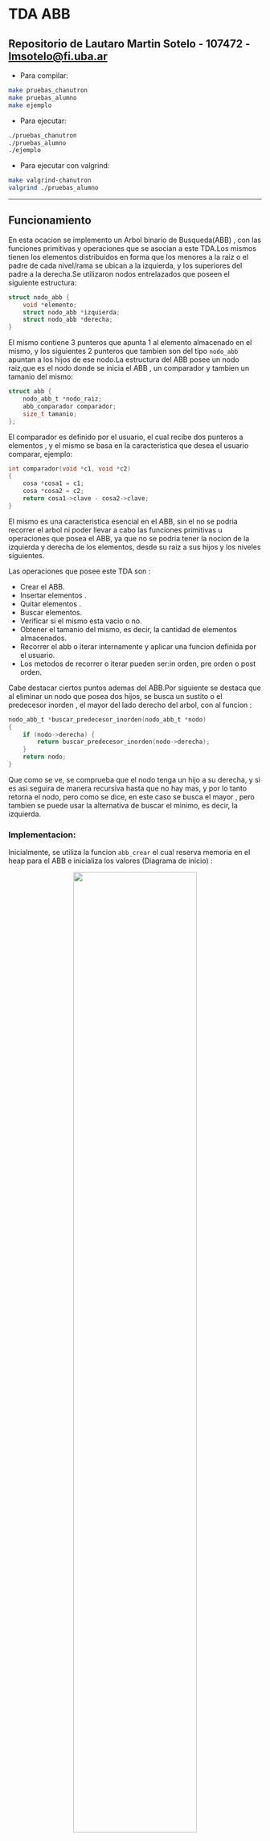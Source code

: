 # TDA ABB

## Repositorio de Lautaro Martin Sotelo - 107472 - lmsotelo@fi.uba.ar

- Para compilar:

```bash
make pruebas_chanutron
make pruebas_alumno
make ejemplo
```

- Para ejecutar:

```bash
./pruebas_chanutron
./pruebas_alumno
./ejemplo
```

- Para ejecutar con valgrind:
```bash
make valgrind-chanutron
valgrind ./pruebas_alumno
```
---
##  Funcionamiento

En esta ocacion se implemento un Arbol binario de Busqueda(ABB) , con las funciones primitivas y operaciones que se asocian a este TDA.Los mismos tienen los elementos distribuidos en forma que los menores a la raiz o el padre de cada nivel/rama se ubican a la izquierda, y los superiores del padre a la derecha.Se utilizaron nodos entrelazados que poseen el siguiente estructura:

```c
struct nodo_abb {
	void *elemento;
	struct nodo_abb *izquierda;
	struct nodo_abb *derecha;
}
```
El mismo contiene 3 punteros que apunta 1 al elemento almacenado en el mismo, y los siguientes 2 punteros que tambien son del tipo `nodo_abb` apuntan a los hijos de ese nodo.La estructura del ABB posee un nodo raiz,que es el nodo donde se inicia el ABB , un comparador y tambien un tamanio del mismo:

```c
struct abb {
	nodo_abb_t *nodo_raiz;
	abb_comparador comparador;
	size_t tamanio;
};
```

El comparador es definido por el usuario, el cual recibe dos punteros a elementos , y el mismo se basa en la caracteristica que desea el usuario comparar, ejemplo:

```c
int comparador(void *c1, void *c2)
{
	cosa *cosa1 = c1;
	cosa *cosa2 = c2;
	return cosa1->clave - cosa2->clave;
}
```
El mismo es una caracteristica esencial en el ABB, sin el no se podria recorrer el arbol ni poder llevar a cabo las funciones primitivas u operaciones que posea el ABB, ya que no se podria tener la nocion de la izquierda y derecha de los elementos, desde su raiz a sus hijos y los niveles siguientes.

Las operaciones que posee este TDA son : 

- Crear el ABB.
- Insertar elementos .
- Quitar elementos .
- Buscar elementos.
- Verificar si el mismo esta vacio o no.
- Obtener el tamanio del mismo, es decir, la cantidad de elementos almacenados.
- Recorrer el abb o iterar internamente y aplicar una funcion definida por el usuario.
- Los metodos de recorrer o iterar pueden ser:in orden, pre orden o post orden.

Cabe destacar ciertos puntos ademas del ABB.Por siguiente se destaca que al eliminar un nodo que posea dos hijos, se busca un sustito o el predecesor inorden , el mayor del lado derecho del arbol, con al funcion : 

```c
nodo_abb_t *buscar_predecesor_inorden(nodo_abb_t *nodo)
{
	if (nodo->derecha) {
		return buscar_predecesor_inorden(nodo->derecha);
	}
	return nodo;
}
```
Que como se ve, se comprueba que el nodo tenga un hijo a su derecha, y si es asi seguira de manera recursiva hasta que no hay mas, y por lo tanto retorna el nodo, pero como se dice, en este caso se busca el mayor , pero tambien se puede usar la alternativa de buscar el minimo, es decir, la izquierda.


### Implementacion:

Inicialmente, se utiliza la funcion `abb_crear` el cual reserva memoria en el heap para el ABB e inicializa los valores (Diagrama de inicio) :

<div align="center">
<img width="70%" src="img/1-diagramaAbb.png">
</div>

El mismo tiene un coste de O(1), no depende del tamanio del mismo.Luego podriamos pasar a las funciones `abb_insertar` o `abb_buscar`, ambas correspondientemente si el arbol esta balanceado(determinado con altura subarbol derecho - altura subarbol izquierdo, siempre con valores entre -1,0 y 1) ya que no debe recorrer todos los nodos sino una rama,tendria un costo de O(log(n)), caso contrario y el peor caso de recorrer todos los nodos tendria un coste de O(n).

La funcion `abb_insertar` inserta el nodo con la clave determinada en el parametro de la funcion, se reserva memoria e indica que debe contener.Se utiliza una funcion auxiliar denominada `abb_insertar_nodo` la cual mediante el comparador evalua donde ubicar el nodo.Finalmente se aumenta el tamanio del nodo.

Por otro lado la funcion `abb_buscar` busca a traves de los nodos un elemento que coincida con el pasado por el parametro, para luego retornar el elemento si la coincidencia fue exitosa.Tambien aqui se utiliza una funcion auxiliar `abb_buscar_nodo` , que nuevamente utiliza el comparador para determinar por donde buscar.

Tambien tenemos la funcion `abb_quitar` que en el peor de los casos tiene complejidad O(n), ya que habria que encontrar el elemento y luego verificar quien lo reemplazara, pero si esta balanceado nuevamente seria O(log(n)).La misma quita el nodo del ABB y retorna el elemento o NULL si hay un error.
Asi en todo caso tenemos situaciones en la que si es un nodo hoja, se eliminara normalmente , pero para los hijos, en caso de ser 2 se utilizara el predecesor inorden, y reemplazaria el nodo quitado,caso de 1 hijo,se pone el hijo en el lugar que ocupaba.Siempre reubicando la referencia para asi no perder los elementos.

La funcion `abb_destruir` y `abb_destruir_todo` se encargan de eliminar los datos almacenados en el heap por el ABB, `abb_destruir` destruye el arbol y `abb_destruir_todo` tambien destruye los elementos que se encuentren almacenados con la funcion destructura.En este caso la complejidad es O(n).

Las funciones mas simples tal vez serian `abb_vacio` y `abb_tamanio` ambas tienen complejidad O(1), la primera se encarga de comprobar si se encuentra vacio (siendo un boleano True caso positivo)y la siguiente retorna el tamanio ABB(0 en caso de no haber nada).

Por ultimo y para finalizar las funciones `abb_recorrer` y `abb_con_cada_elemento`, ambas siendo de complejidad O(n),la primera se encarga de recorrer el ABB y almacena en un array con un tamanio ,que no sea 0, los elementos del mismo hasta su capacidad maxima.Mientras que `abb_con_cada_elemento` itera internamente y aplica la funcion determinada en el parametro, que en caso de esta funcion retornar false, se finaliza el recorrido.Ambas funciones pueden recorrer de manera: 
- InOrden:Izquierdo,Centro,Derecha.
- PostOrden:Izquierdo,Derecho,Centro.
- PreOrden:Centro,Izquierda,Derecha.

---

## Respuestas a las preguntas teóricas
- Explique teóricamente qué es una árbol, árbol binario y árbol binario de búsqueda. Explique cómo funcionan, cuáles son sus operaciones básicas (incluyendo el análisis de complejidad de cada una de ellas) y por qué es importante la distinción de cada uno de estos diferentes tipos de árboles. Ayúdese con diagramas para explicar.

### Arbol

Se trata de un conjunto de nodos entrelazados, que contienen un elemento, conectados a un nodo raiz(nodo principal).A partir del mismo se ramifica a otros nodos, niveles.La misma permite organizar los elementos estableciendo una relacion de descendencia entre los elementos que existen (de alli las definiciones de nodo padre/nodo hijos) y son altamente recursivos.

### Arbol Binario

Es un arbol en el que cada nodo posea 2 hijos , un hijo o 0 , proveniendo de alli la definicion de Arbol Binario.Esto permite que exista una particularidad de identificar los elementos a la izquierda o la derecha.Este al desconocerse su estructura o la distribucion de nodos, es de poca utilidad, con ello puede provocar casos en el que actue como una lista enlazada, llevando a complejidades de O(n).

**Operaciones Basicas**

- Creacion
- Insercion
- Eliminacion
- Busqueda
- Verificar Vacio
- Destruccion
- Recorrido

<div align="center">
<img width="70%" src="img/3-ArbolBinario.png">
</div>

### Arbol Binario de Busqueda

El Arbol Binario de Busqueda o abreviadamente ABB, posee las caracteristicas de los Arboles citados anteriormente aprovechando la propiedad esencial que se trata de la relacion de orden entre los elementos con la nocion de izquierda o derecha respecto al nodo padre.
En este caso, se ordenan los elementos menores a la izquierda y los mayores a la derecha.
Con ello, la estructura almacena los elementos en nodos entrelazados sin tener que ser en memoria contigua, y tambien su complejidad es reducida a O(log(n)) porque al saber el ordenamiento de los elementos, se recorre por las ramas especificas sin tener que recorrer todos los nodos,ya que solamente se debe comparar el elemento buscado con el nodo raiz y cada sub arbol.
Por ultimo cabe destacar que siempre posee un comparador, la cual se encarga de comparar los elementos

**Operaciones Basicas**

- Creacion O(1)
- Insercion O(log(n))
- Eliminacion O(log(n))
- Busqueda O(log(n))
- Verificar Vacio O(n)
- Destruccion O(1)
- Recorrido O(n)

<div align="center">
<img width="70%" src="img/2-diagramaAbb.png">
</div>


### Diferencia ABB y Arbol Binario

Por lo tanto, la diferencia esencial entre un ABB y un Arbol Binario es que el ABB es un arbol binario en el que los elementos cumplen y *deben*
con el orden citado anteriormente segun su clave, asi conociendo su estructura y con la misma reduciendo tiempos de complejidad algoritmica, siendo asi realmente eficaz frente a otras estructuras de datos.


---

